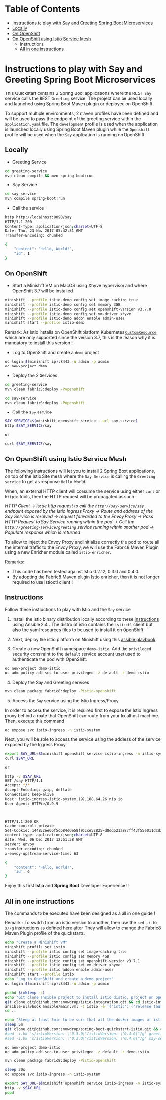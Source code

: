 Table of Contents
=================

   * [Instructions to play with Say and Greeting Spring Boot Microservices](#instructions-to-play-with-say-and-greeting-spring-boot-microservices)
   * [Locally](#locally)
   * [On OpenShift](#on-openshift)
   * [On OpenShift using Istio Service Mesh](#on-openshift-using-istio-service-mesh)
      * [Instructions](#instructions)
      * [All in one instructions](#all-in-one-instructions)


# Instructions to play with Say and Greeting Spring Boot Microservices 

This Quickstart contains 2 Spring Boot applications where the REST `Say` service calls the REST `Greeting` service. 
The project can be used locally and launched using Spring Boot Maven plugin or deployed on OpenShift.

To support multiple environments, 2 maven profiles have been defined and will be used to pass the endpoint of the greeting service
within the `application.yaml` file. The `development` profile is used when the application is launched locally using Spring Boot Maven plugin
while the `Openshift` profile will be used when the `Say` application is running on OpenShift. 

## Locally

- Greeting Service
```bash
cd greeting-service
mvn clean compile && mvn spring-boot:run
```

- Say Service
```bash
cd say-service
mvn compile spring-boot:run
```

- Call the service
```bash
http http://localhost:8090/say
HTTP/1.1 200 
Content-Type: application/json;charset=UTF-8
Date: Thu, 23 Nov 2017 05:42:31 GMT
Transfer-Encoding: chunked

{
    "content": "Hello, World!",
    "id": 1
}
```

## On OpenShift

- Start a Minishift VM on MacOS using Xhyve hypervisor and where OpenShift 3.7 will be installed
```bash
minishift --profile istio-demo config set image-caching true
minishift --profile istio-demo config set memory 3GB
minishift --profile istio-demo config set openshift-version v3.7.0
minishift --profile istio-demo config set vm-driver xhyve
minishift --profile istio-demo addon enable admin-user
minishift start --profile istio-demo
```

Remark: As Istio installs on OpenShift platform Kubernetes [`CustomResource`](https://kubernetes.io/docs/tasks/access-kubernetes-api/extend-api-custom-resource-definitions/) which are
only supported since the version 3.7, this is the reason why it is mandatory to install this version !

- Log to OpenShift and create a `demo` project
```bash
oc login $(minishift ip):8443 -u admin -p admin
oc new-project demo
```

- Deploy the 2 Services
```bash
cd greeting-service
mvn clean fabric8:deploy -Popenshift

cd say-service
mvn clean fabric8:deploy -Popenshift
```
- Call the `Say` service
```bash
SAY_SERVICE=$(minishift openshift service --url say-service)
http $SAY_SERVICE/say

or 

curl $SAY_SERVICE/say
```

## On OpenShift using Istio Service Mesh

The following instructions will let you to install 2 Spring Boot applications, on top of the Istio Site mesh where the `Say Service` is calling the
 `Greeting service` to get as response `Hello World`.

When, an external HTTP client will consume the service using either `curl` or `httpie` tools, then the HTTP request will be propagated as such :

_HTTP Client -> issue http request to call the `http://say-service/say` endpoint exposed by the Istio Ingress Proxy -> Route and address of the Say Service is resolved 
-> request forwarded to the Envoy Proxy -> Pass HTTP Request to Say Service running within the pod -> Call the `http://greeting-service/greeting` service running within another pod -> Populate response which is returned_

To allow to inject the Envoy Proxy and initialize correctly the pod to route all the internal traffic
to the Envoy Proxy, we will use the Fabric8 Maven Plugin using a new Enricher module called `istio-enricher`.

Remarks: 

- This code has been tested against Istio 0.2.12, 0.3.0 and 0.4.0. 
- By adopting the Fabric8 Maven plugin Istio enricher, then it is not longer required to use istioctl client !

## Instructions 

Follow these instructions to play with Istio and the `Say` service

1. Install the istio binary distribution locally according to these [instructions](https://github.com/snowdrop/istio-integration/blob/master/README-ANSIBLE.md#download-and-install-istio-distribution) using Ansible 2.4
  . The distro of istio contains the `istioctl` client but also the yaml resources files to be used to install it on OpenShift
2.  Next, deploy the istio platform on Minishift using this [ansible playbook](https://github.com/snowdrop/istio-integration/blob/master/README-ANSIBLE.md#deploy-istio-on-openshift) 

3. Create a new OpenShift namespace `demo-istio`. Add the `privileged` security constraint to the `default` service account user
used to authenticate the pod with OpenShift.

```bash
oc new-project demo-istio
oc adm policy add-scc-to-user privileged -z default -n demo-istio
```

4. Deploy the Say and Greeting services 
```bash
mvn clean package fabric8:deploy -Pistio-openshift
```

5. Access the `Say` service using the Istio Ingress/Proxy

In order to access the service, it is required first to expose the Istio Ingress proxy behind a route that OpenShift can route from your localhost machine.
Then, execute this command
```bash
oc expose svc istio-ingress -n istio-system
```

Next, you will be able to access the service using the address of the service exposed by the Ingress Proxy

```bash
export SAY_URL=$(minishift openshift service istio-ingress -n istio-system --url)/say
curl $SAY_URL

or 

http -v $SAY_URL
GET /say HTTP/1.1
Accept: */*
Accept-Encoding: gzip, deflate
Connection: keep-alive
Host: istio-ingress-istio-system.192.168.64.26.nip.io
User-Agent: HTTPie/0.9.9



HTTP/1.1 200 OK
Cache-control: private
Set-Cookie: 144852ee66f5cb84d6e58f9bcce52825=d8dd521a887ff43f55e011dcd3d9caec; path=/; HttpOnly
content-type: application/json;charset=UTF-8
date: Wed, 06 Dec 2017 12:51:38 GMT
server: envoy
transfer-encoding: chunked
x-envoy-upstream-service-time: 63

{
    "content": "Hello, World!",
    "id": 6
}

```

Enjoy this first **Istio** and **Spring Boot** Developer Experience !!

## All in one instructions

The commands to be executed have been designed as a all in one guide !

Remark : To switch from an istio version to another, then use the `sed -i.bk s//g` instructions as defined here after.
They will allow to change the Fabric8 Maven Plugin profile of the quickstarts.

```bash
echo "Create a Minishift VM" 
minishift profile set istio
minishift --profile istio config set image-caching true
minishift --profile istio config set memory 4GB
minishift --profile istio config set openshift-version v3.7.1
minishift --profile istio config set vm-driver xhyve
minishift --profile istio addon enable admin-user
minishift start --profile istio
echo "Log to OpenShift and create a demo project"
oc login $(minishift ip):8443 -u admin -p admin

pushd $(mktemp -d)
echo "Git clone ansible project to install istio distro, project on openshift"
git clone git@github.com:snowdrop/istio-integration.git && cd istio-integration
ansible-playbook ansible/main.yml -t istio -e '{"istio": {"release_tag_name": "0.4.0", "auth": true, "jaeger": false}}'
cd ..

echo "Sleep at least 5min to be sure that all the docker images of istio will be downloaded and istio deployed"
sleep 5m
git clone git@github.com:snowdrop/spring-boot-quickstart-istio.git && cd spring-boot-quickstart-istio
#sed -i.bk 's/istioVersion: \"0.3.0\"/istioVersion: \"0.4.0\"/g' greeting-service/src/main/istio/profiles.yml
#sed -i.bk 's/istioVersion: \"0.3.0\"/istioVersion: \"0.4.0\"/g' say-service/src/main/istio/profiles.yml

oc new-project demo-istio
oc adm policy add-scc-to-user privileged -z default -n demo-istio

mvn clean package fabric8:deploy -Pistio-openshift

sleep 30s
oc expose svc istio-ingress -n istio-system

export SAY_URL=$(minishift openshift service istio-ingress -n istio-system --url)/say
http -v $SAY_URL
popd
```